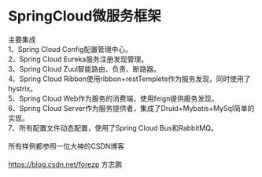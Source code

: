 # SpringCloud微服务框架
主要集成
  <br>1、Spring Cloud Config配置管理中心。
  <br>2、Spring Cloud Eureka服务注册发现管理。
  <br>3、Spring Cloud Zuul智能路由、负责、断路器。
  <br>4、Spring Cloud Ribbon使用ribbon+restTemplete作为服务发现，同时使用了hystrix。
  <br>5、Spring Cloud Web作为服务的消费端，使用feign提供服务发现。
  <br>6、Spring Cloud Server作为服务提供者，集成了Druid+Mybatis+MySql简单的实现。
  <br>7、所有配置文件动态配置，使用了Spring Cloud Bus和RabbitMQ。
<br><br>所有样例都参照一位大神的CSDN博客
<br><br>https://blog.csdn.net/forezp  方志鹏
